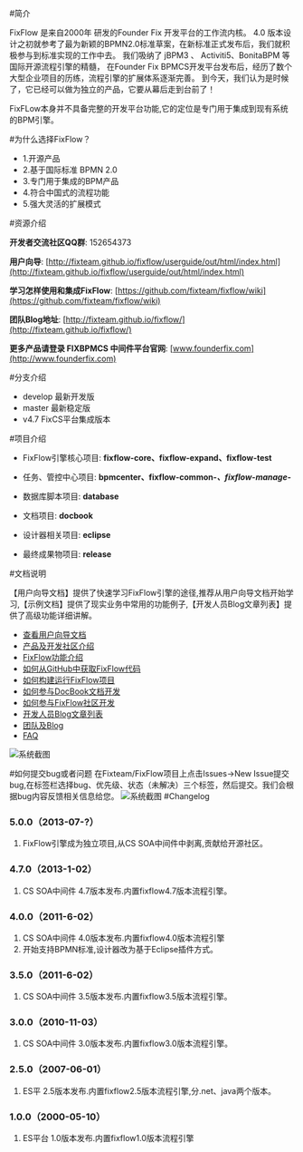#简介


FixFlow 是来自2000年 研发的Founder Fix 开发平台的工作流内核。
4.0 版本设计之初就参考了最为新颖的BPMN2.0标准草案，在新标准正式发布后，我们就积极参与到标准实现的工作中去。
我们吸纳了 jBPM3 、 Activiti5、BonitaBPM 等国际开源流程引擎的精髓，
在Founder Fix BPMCS开发平台发布后，经历了数个大型企业项目的历练，流程引擎的扩展体系逐渐完善。
到今天，我们认为是时候了，它已经可以做为独立的产品，它要从幕后走到台前了！

FixFLow本身并不具备完整的开发平台功能,它的定位是专门用于集成到现有系统的BPM引擎。



#为什么选择FixFlow？
* 1.开源产品
* 2.基于国际标准 BPMN 2.0
* 3.专门用于集成的BPM产品
* 4.符合中国式的流程功能
* 5.强大灵活的扩展模式


#资源介绍

**开发者交流社区QQ群**: 152654373

**用户向导**: [http://fixteam.github.io/fixflow/userguide/out/html/index.html](http://fixteam.github.io/fixflow/userguide/out/html/index.html)

**学习怎样使用和集成FixFlow**: [https://github.com/fixteam/fixflow/wiki](https://github.com/fixteam/fixflow/wiki)

**团队Blog地址**: [http://fixteam.github.io/fixflow/](http://fixteam.github.io/fixflow/)

**更多产品请登录 FIXBPMCS 中间件平台官网**: [www.founderfix.com](http://www.founderfix.com)

#分支介绍
* develop 最新开发版
* master 最新稳定版
* v4.7 FixCS平台集成版本

#项目介绍

* FixFlow引擎核心项目: **fixflow-core、fixflow-expand、fixflow-test**

* 任务、管控中心项目: **bpmcenter、fixflow-common-*、fixflow-manage-***

* 数据库脚本项目: **database**

* 文档项目: **docbook**

* 设计器相关项目: **eclipse**

* 最终成果物项目: **release**


#文档说明

【用户向导文档】提供了快速学习FixFlow引擎的途径,推荐从用户向导文档开始学习,【示例文档】提供了现实业务中常用的功能例子,【开发人员Blog文章列表】提供了高级功能详细讲解。



* [查看用户向导文档](http://fixteam.github.io/fixflow/userguide/out/html/index.html)
* [产品及开发社区介绍](https://github.com/fixteam/fixflow/wiki/产品及开发社区介绍)
* [FixFlow功能介绍](https://github.com/fixteam/fixflow/wiki/Fixflow功能介绍)
* [如何从GitHub中获取FixFlow代码](#)
* [如何构建运行FixFlow项目](#)
* [如何参与DocBook文档开发](#)
* [如何参与FixFlow社区开发](#)
* [开发人员Blog文章列表](#)
* [团队及Blog](#)
* [FAQ](#)



![系统截图](https://github.com/fixteam/fixflow/wiki/images/Snip20130916_1.png)


#如何提交bug或者问题
在Fixteam/FixFlow项目上点击Issues->New Issue提交bug,在标签栏选择bug、优先级、状态（未解决）三个标签，然后提交。我们会根据bug内容反馈相关信息给您。
![系统截图](https://github.com/fixteam/fixflow/wiki/images/Bug20130917093746.png)
#Changelog

### 5.0.0（2013-07-?）
1. FixFlow引擎成为独立项目,从CS SOA中间件中剥离,贡献给开源社区。


### 4.7.0（2013-1-02）
1. CS SOA中间件 4.7版本发布.内置fixflow4.7版本流程引擎。


### 4.0.0（2011-6-02）
1. CS SOA中间件 4.0版本发布.内置fixflow4.0版本流程引擎
2. 开始支持BPMN标准,设计器改为基于Eclipse插件方式。

### 3.5.0（2011-6-02）
1. CS SOA中间件 3.5版本发布.内置fixflow3.5版本流程引擎。


### 3.0.0（2010-11-03）
1. CS SOA中间件 3.0版本发布.内置fixflow3.0版本流程引擎。



### 2.5.0（2007-06-01）
1. ES平 2.5版本发布.内置fixflow2.5版本流程引擎,分.net、java两个版本。


### 1.0.0（2000-05-10）
1. ES平台 1.0版本发布.内置fixflow1.0版本流程引擎
